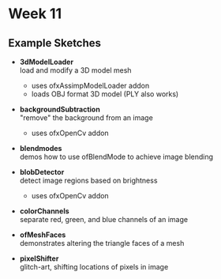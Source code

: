 # Week 11

## Example Sketches

* **3dModelLoader**  
  load and modify a 3D model mesh
    * uses ofxAssimpModelLoader addon
    * loads OBJ format 3D model (PLY also works)

* **backgroundSubtraction**  
  "remove" the background from an image
    * uses ofxOpenCv addon

* **blendmodes**  
  demos how to use ofBlendMode to achieve image blending

* **blobDetector**  
  detect image regions based on brightness
    * uses ofxOpenCv addon

* **colorChannels**  
  separate red, green, and blue channels of an image

* **ofMeshFaces**  
  demonstrates altering the triangle faces of a mesh

* **pixelShifter**  
  glitch-art, shifting locations of pixels in image
  

